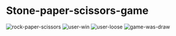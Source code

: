 # Stone-paper-scissors-game
![rock-paper-scissors](https://github.com/adibmansuri511/Stone-paper-scissors-game/assets/135020831/64c9f96e-4fbc-4dc1-962b-5046b63a4fd6)
![user-win](https://github.com/adibmansuri511/Stone-paper-scissors-game/assets/135020831/15a3e5d4-2819-4ed2-8afa-deaa391dda6b)
![user-loose](https://github.com/adibmansuri511/Stone-paper-scissors-game/assets/135020831/8f62559f-14be-4065-a0bb-d0697803f610)
![game-was-draw](https://github.com/adibmansuri511/Stone-paper-scissors-game/assets/135020831/a3bdc11f-b32b-4493-8697-4fbeff0d6cf4)
